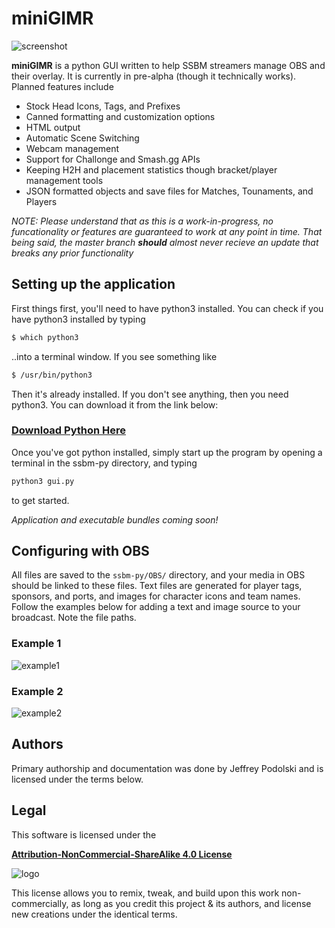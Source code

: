 # miniGIMR

![screenshot](https://i.imgur.com/o9m1RDO.png)

**miniGIMR** is a python GUI written to help SSBM streamers manage OBS and their overlay. It is currently in pre-alpha (though it technically works). Planned features include
  - Stock Head Icons, Tags, and Prefixes
  - Canned formatting and customization options
  - HTML output
  - Automatic Scene Switching 
  - Webcam management
  - Support for Challonge and Smash.gg APIs
  - Keeping H2H and placement statistics though bracket/player management tools
  - JSON formatted objects and save files for Matches, Tounaments, and Players

*NOTE: Please understand that as this is a work-in-progress, no funcationality or features are guaranteed to work at any point in time. That being said, the master branch **should** almost never recieve an update that breaks any prior functionality*


## Setting up the application

First things first, you'll need to have python3 installed. You can check if you have python3 installed by typing 
```sh
$ which python3
```
..into a terminal window. If you see something like 
```sh
$ /usr/bin/python3
```
Then it's already installed. If you don't see anything, then you need python3. You can download it from the link below:

### [Download Python Here](https://www.python.org/downloads/)

Once you've got python installed, simply start up the program by opening a terminal in the ssbm-py directory, and typing
```sh
python3 gui.py
```
to get started.

*Application and executable bundles coming soon!*

## Configuring with OBS

All files are saved to the ``` ssbm-py/OBS/ ``` directory, and your media in OBS should be linked to these files. Text files are generated for player tags, sponsors, and ports, and images for character icons and team names. Follow the examples below for adding a text and image source to your broadcast. Note the file paths.

### Example 1

![example1](https://i.imgur.com/oxqxVtY.jpg)


### Example 2

![example2](https://i.imgur.com/2Bb4Uxs.jpg)

## Authors
Primary authorship and documentation was done by Jeffrey Podolski and is licensed under the terms below.

## Legal
This software is licensed under the

[**Attribution-NonCommercial-ShareAlike 4.0 License**](https://creativecommons.org/licenses/by-nc-sa/4.0/)

![logo](https://licensebuttons.net/l/by-nc-sa/4.0/88x31.png)

This license allows you to remix, tweak, and build upon this work non-commercially, as long as you credit this project & its authors, and license new creations under the identical terms.

